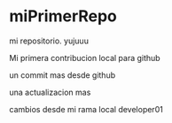 # miPrimerRepo

mi repositorio. yujuuu


Mi primera contribucion local para github


un commit mas desde github 

una actualizacion mas 

cambios desde mi rama local developer01 